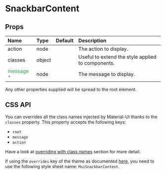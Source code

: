# SnackbarContent



## Props
| Name | Type | Default | Description |
|:-----|:-----|:--------|:------------|
| action | node |  | The action to display. |
| classes | object |  | Useful to extend the style applied to components. |
| <span style="color: #31a148">message *</span> | node |  | The message to display. |

Any other properties supplied will be spread to the root element.

## CSS API

You can overrides all the class names injected by Material-UI thanks to the `classes` property.
This property accepts the following keys:
- `root`
- `message`
- `action`

Have a look at [overriding with class names](/customization/overrides#overriding-with-class-names)
section for more detail.

If using the `overrides` key of the theme as documented
[here](/customization/themes#customizing-all-instances-of-a-component-type),
you need to use the following style sheet name: `MuiSnackbarContent`.
